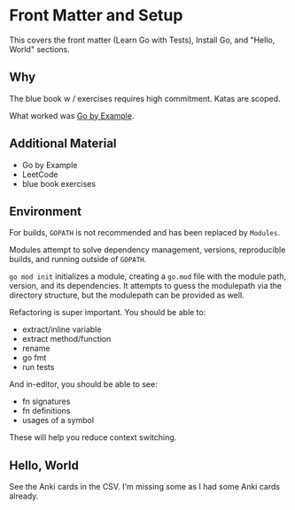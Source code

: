 # Front Matter and Setup
This covers the front matter (Learn Go with Tests), Install Go, and "Hello, World" sections.
## Why

The blue book w / exercises requires high commitment. Katas are scoped.

What worked was [Go by Example](https://gobyexample.com/).

## Additional Material

- Go by Example
- LeetCode
- blue book exercises

## Environment

For builds, `GOPATH` is not recommended and has been replaced by `Modules`.

Modules attempt to solve dependency management, versions, reproducible builds, and running outside of `GOPATH`.

`go mod init` initializes a module, creating a `go.mod` file with the module path, version, and its dependencies. It attempts to guess the modulepath via the directory structure, but the modulepath can be provided as well.

Refactoring is super important. You should be able to:

- extract/inline variable
- extract method/function
- rename
- go fmt
- run tests

And in-editor, you should be able to see:

- fn signatures
- fn definitions
- usages of a symbol

These will help you reduce context switching.

## Hello, World

See the Anki cards in the CSV. I'm missing some as I had some Anki cards already.
